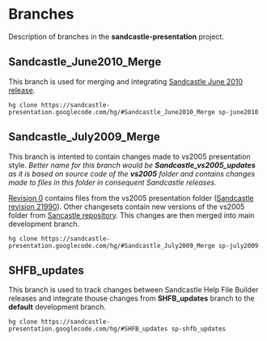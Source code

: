 # Branches #

Description of branches in the **sandcastle-presentation** project.


## Sandcastle\_June2010\_Merge ##

This branch is used for merging and integrating [Sandcastle June 2010 release](http://sandcastle.codeplex.com/releases/view/47665).


`hg clone https://sandcastle-presentation.googlecode.com/hg/#Sandcastle_June2010_Merge sp-june2010`


## Sandcastle\_July2009\_Merge ##

This branch is intented to contain changes made to vs2005 presentation style. _Better name for this branch would be **Sandcastle\_vs2005\_updates** as it is based on source code of the **vs2005** folder and contains changes made to files in this folder in consequent Sandcastle releases._

[Revision 0](http://code.google.com/p/sandcastle-presentation/source/detail?r=431797f46db65c6d31bcb1f50863f140f898fa09) contains files from the vs2005 presentation folder ([Sandcastle revision 21990](http://sandcastle.codeplex.com/SourceControl/changeset/changes/21990)). Other changesets contain new versions of the vs2005 folder from [Sancastle repository](https://sandcastle.svn.codeplex.com/svn/Development/Presentation/vs2005). This changes are then merged into main development branch.

`hg clone https://sandcastle-presentation.googlecode.com/hg/#Sandcastle_July2009_Merge sp-july2009`


## SHFB\_updates ##

This branch is used to track changes between Sandcastle Help File Builder releases and integrate thouse changes from **SHFB\_updates** branch to the **default** development branch.

`hg clone https://sandcastle-presentation.googlecode.com/hg/#SHFB_updates sp-shfb_updates`
